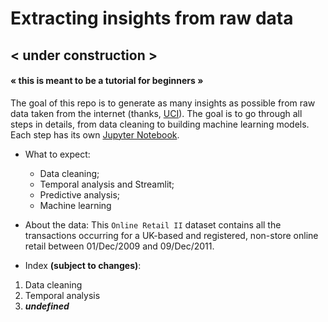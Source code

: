 # Extracting insights from raw data

## < under construction >

#### « this is meant to be a tutorial for beginners »

The goal of this repo is to generate as many insights as possible from raw data taken from the internet (thanks, [UCI](https://archive.ics.uci.edu/ml/datasets/Online+Retail+II)). The goal is to go through all steps in details, from data cleaning to building machine learning models. Each step has its own [Jupyter Notebook](https://jupyter.org/).


* What to expect:
  - Data cleaning;
  - Temporal analysis and Streamlit;
  - Predictive analysis;
  - Machine learning


* About the data:
This `Online Retail II` dataset contains all the transactions occurring for a UK-based and registered, non-store online retail between 01/Dec/2009 and 09/Dec/2011.


* Index **(subject to changes)**:
1. Data cleaning
2. Temporal analysis
3. ***undefined***